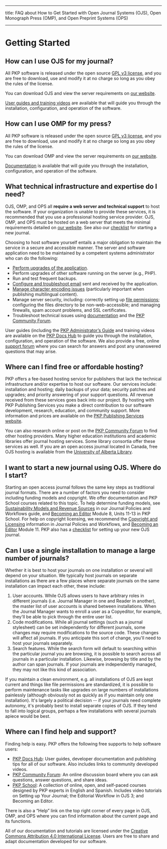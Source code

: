 - - -
title: FAQ about How to Get Started with Open Journal Systems (OJS), Open Monograph Press (OMP), and Open Preprint Systems (OPS)
- - -

# Getting Started

## How can I use OJS for my journal?

All PKP software is released under the open source [GPL v3 license](http://www.gnu.org/licenses/gpl-3.0.html), and you are free to download, use and modify it at no charge so long as you obey the rules of the license.

You can download OJS and view the server requirements on [our website](https://pkp.sfu.ca/ojs/ojs_download/).

[User guides and training videos](https://docs.pkp.sfu.ca) are available that will guide you through the installation, configuration, and operation of the software.

## How can I use OMP for my press?

All PKP software is released under the open source [GPL v3 license](http://www.gnu.org/licenses/gpl-3.0.html), and you are free to download, use and modify it at no charge so long as you obey the rules of the license.

You can download OMP and view the server requirements on [our website](https://pkp.sfu.ca/omp/omp_download/).

[Documentation](https://docs.pkp.sfu.ca) is available that will guide you through the installation, configuration, and operation of the software.

## What technical infrastructure and expertise do I need?

OJS, OMP, and OPS all **require a web server and technical support** to host the software. If your organization is unable to provide these services, it is recommended that you use a professional hosting service provider.  OJS, OMP, and OPS must be hosted on a web server that meets the minimal requirements detailed on [our website](https://pkp.sfu.ca/ojs/ojs_download/). See also our [checklist](https://docs.pkp.sfu.ca/starting-a-journal/) for starting a new journal.

Choosing to host software yourself entails a major obligation to maintain the service in a secure and accessible manner. The server and software application need to be maintained by a competent systems administrator who can do the following:

* [Perform upgrades of the application](/dev/upgrade-guide/).
* Perform upgrades of other software running on the server (e.g., PHP).
* Run and test frequent backups.
* [Configure and troubleshoot email](https://docs.pkp.sfu.ca/admin-guide/en/email) sent and received by the application.
* [Manage character encoding issues](https://docs.pkp.sfu.ca/admin-guide/en/troubleshooting#character-encoding) (particularly important when publishing multilingual content).
* Manage server security, including: correctly setting up [file permissions](https://docs.pkp.sfu.ca/admin-guide/en/troubleshooting#permissions-file-access-etc); configuring the files directory to be non-web-accessible; and managing firewalls, spam account problems, and SSL certificates.
* Troubleshoot technical issues using [documentation](https://docs.pkp.sfu.ca/index.html) and the [PKP Community Forum](https://forum.pkp.sfu.ca/).

User guides (including the [PKP Administrator’s Guide](https://docs.pkp.sfu.ca/admin-guide/en/) and training videos are available on the [PKP Docs Hub](https://docs.pkp.sfu.ca/) to guide you through the installation, configuration, and operation of the software. We also provide a free, online [support forum](https://forum.pkp.sfu.ca/) where you can search for answers and post any unanswered questions that may arise.

## Where can I find free or affordable hosting?

PKP offers a fee-based hosting service for publishers that lack the technical infrastructure and/or expertise to host our software. Our services include: installation and hosting; daily backups of your data; security patches and upgrades; and priority answering of your support questions. All revenue received from these services goes back into our project. By hosting with PKP Publishing Services you make a direct contribution to our software development, research, education, and community support. More information and prices are available on the [PKP Publishing Services website](https://pkpservices.sfu.ca/).

You can also research online or post on the [PKP Community Forum](https://forum.pkp.sfu.ca/) to find other hosting providers. Many higher education institutions and academic libraries offer journal hosting services. Some library consortia offer these services as well. If you are an open access journal located in Canada, free OJS hosting is available from the [University of Alberta Library](https://www.library.ualberta.ca/publishing/).

## I want to start a new journal using OJS. Where do I start?

Starting an open access journal follows the same key steps as traditional journal formats. There are a number of factors you need to consider including funding models and copyright. We offer documentation and PKP School courses related to this topic. To help determine funding models, see [Sustainability Models and Revenue Sources](https://docs.pkp.sfu.ca/journal-policies-workflows/en/sustainability) in our Journal Policies and Workflows guide, and [Becoming an Editor](https://pkpschool.sfu.ca/courses/becoming-an-editor/) Module 8, Units 11-13 in PKP School. For help on copyright licensing, we recommend the [Copyright and Licensing](https://docs.pkp.sfu.ca/journal-policies-workflows/en/copyright-licensing) information in Journal Policies and Workflows, and [Becoming an Editor](https://pkpschool.sfu.ca/courses/becoming-an-editor/) Module 11. PKP also has a [checklist](https://docs.pkp.sfu.ca/starting-a-journal/) for setting up your new OJS journal.

## Can I use a single installation to manage a large number of journals?

Whether it is best to host your journals on one installation or several will depend on your situation. We typically host journals on separate installations as there are a few places where separate journals on the same installation can impact each other, these include:

1. User accounts. While OJS allows users to have arbitrary roles in different journals (i.e. Journal Manager in one and Reader in another), the master list of user accounts is shared between installations. When the Journal Manager wants to enroll a user as a Copyeditor, for example, they'll be able to pick through the entire user list.
2. Code modifications. While all journal settings (such as a journal stylesheet) can be set independently for different journals, some changes may require modifications to the source code. These changes will affect all journals. If you anticipate this sort of change, you'll need to host your journals separately.
3. Search features. While the search form will default to searching within the particular journal you are browsing, it is possible to search across all journals in a particular installation. Likewise, browsing by title and by the author can span journals. If your journals are independently managed, they may not like this kind of association.

If you maintain a clean environment, e.g. all installations of OJS are kept current and things like file permissions are standardized, it is possible to perform maintenance tasks like upgrades on large numbers of installations painlessly (although obviously not as quickly as if you maintain only one installation). It's largely a political decision -- if your journals need complete autonomy, it's probably best to install separate copies of OJS. If they tend to fall into logical groups, perhaps a few installations with several journals apiece would be best.

## Where can I find help and support?

Finding help is easy. PKP offers the following free supports to help software users:

* [PKP Docs Hub](https://docs.pkp.sfu.ca/): User guides, developer documentation and publishing tips for all of our software. Also includes links to community developed videos.
* [PKP Community Forum](https://forum.pkp.sfu.ca/): An online discussion board where you can ask questions, answer questions, and share ideas.
* [PKP School](https://pkpschool.sfu.ca/): A collection of online, open, and self-paced courses designed by PKP experts in English and Spanish. Includes video tutorials on Setting up Your Journal; the Editorial Workflow in OJS 3; and Becoming an Editor.

There is also a “Help” link on the top right corner of every page in OJS, OMP, and OPS where you can find information about the current page and its functions.

All of our documentation and tutorials are licensed under the [Creative Commons Attribution 4.0 International License](http://creativecommons.org/licenses/by/4.0/). Users are free to share and adapt documentation developed for our software.

